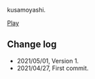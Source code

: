 kusamoyashi.

[Play](https://noneed.work/kusamoyashi)

## Change log
- 2021/05/01, Version 1.
- 2021/04/27, First commit.
